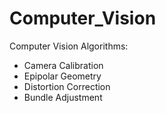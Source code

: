 # Computer_Vision

Computer Vision Algorithms:

* Camera Calibration
* Epipolar Geometry
* Distortion Correction
* Bundle Adjustment
